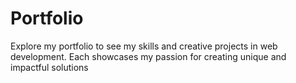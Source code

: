 # Portfolio
Explore my portfolio to see my skills and creative projects in web development. Each showcases my passion for creating unique and impactful solutions

